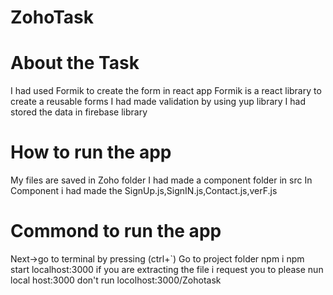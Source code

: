 # ZohoTask
# About the Task
I had used  Formik to create the form in react app 
Formik is a react library to create a reusable forms
I had made validation by using yup library
I had stored the data in firebase library

# How to run the app
My files are saved in Zoho folder
I had made a component folder in src
In Component i had made the SignUp.js,SignIN.js,Contact.js,verF.js

# Commond to run the app
Next->go to terminal by pressing (ctrl+`)
Go to project folder
npm i
npm start
localhost:3000
if you are extracting the file i request you to please nun local host:3000 don't run locolhost:3000/Zohotask

